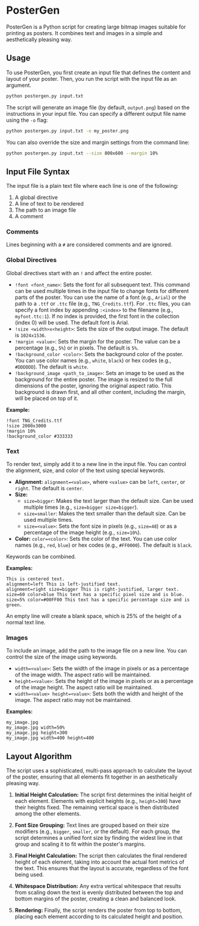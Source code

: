 # PosterGen

PosterGen is a Python script for creating large bitmap images suitable for printing as posters. It combines text and images in a simple and aesthetically pleasing way.

## Usage

To use PosterGen, you first create an input file that defines the content and layout of your poster. Then, you run the script with the input file as an argument.

```bash
python postergen.py input.txt
```

The script will generate an image file (by default, `output.png`) based on the instructions in your input file. You can specify a different output file name using the `-o` flag:

```bash
python postergen.py input.txt -o my_poster.png
```

You can also override the size and margin settings from the command line:

```bash
python postergen.py input.txt --size 800x600 --margin 10%
```

## Input File Syntax

The input file is a plain text file where each line is one of the following:

1.  A global directive
2.  A line of text to be rendered
3.  The path to an image file
4.  A comment

### Comments

Lines beginning with a `#` are considered comments and are ignored.

### Global Directives

Global directives start with an `!` and affect the entire poster.

*   `!font <font_name>`: Sets the font for all subsequent text. This command can be used multiple times in the input file to change fonts for different parts of the poster. You can use the name of a font (e.g., `Arial`) or the path to a `.ttf` or `.ttc` file (e.g., `TNG_Credits.ttf`). For `.ttc` files, you can specify a font index by appending `:<index>` to the filename (e.g., `myfont.ttc:1`). If no index is provided, the first font in the collection (index 0) will be used. The default font is Arial.
*   `!size <width>x<height>`: Sets the size of the output image. The default is `1024x1536`.
*   `!margin <value>`: Sets the margin for the poster. The value can be a percentage (e.g., `5%`) or in pixels. The default is `5%`.
*   `!background_color <color>`: Sets the background color of the poster. You can use color names (e.g., `white`, `black`) or hex codes (e.g., `#DDDDDD`). The default is `white`.
*   `!background_image <path_to_image>`: Sets an image to be used as the background for the entire poster. The image is resized to the full dimensions of the poster, ignoring the original aspect ratio. This background is drawn first, and all other content, including the margin, will be placed on top of it.

**Example:**

```
!font TNG_Credits.ttf
!size 2000x3000
!margin 10%
!background_color #333333
```

### Text

To render text, simply add it to a new line in the input file. You can control the alignment, size, and color of the text using special keywords.

*   **Alignment:** `alignment=<value>`, where `<value>` can be `left`, `center`, or `right`. The default is `center`.
*   **Size:**
    *   `size=bigger`: Makes the text larger than the default size. Can be used multiple times (e.g., `size=bigger size=bigger`).
    *   `size=smaller`: Makes the text smaller than the default size. Can be used multiple times.
    *   `size=<value>`: Sets the font size in pixels (e.g., `size=48`) or as a percentage of the image height (e.g., `size=10%`).
*   **Color:** `color=<color>`: Sets the color of the text. You can use color names (e.g., `red`, `blue`) or hex codes (e.g., `#FF0000`). The default is `black`.

Keywords can be combined.

**Examples:**

```
This is centered text.
alignment=left This is left-justified text.
alignment=right size=bigger This is right-justified, larger text.
size=60 color=blue This text has a specific pixel size and is blue.
size=5% color=#00FF00 This text has a specific percentage size and is green.
```

An empty line will create a blank space, which is 25% of the height of a normal text line.

### Images

To include an image, add the path to the image file on a new line. You can control the size of the image using keywords.

*   `width=<value>`: Sets the width of the image in pixels or as a percentage of the image width. The aspect ratio will be maintained.
*   `height=<value>`: Sets the height of the image in pixels or as a percentage of the image height. The aspect ratio will be maintained.
*   `width=<value> height=<value>`: Sets both the width and height of the image. The aspect ratio may not be maintained.

**Examples:**

```
my_image.jpg
my_image.jpg width=50%
my_image.jpg height=300
my_image.jpg width=400 height=400
```

## Layout Algorithm

The script uses a sophisticated, multi-pass approach to calculate the layout of the poster, ensuring that all elements fit together in an aesthetically pleasing way.

1.  **Initial Height Calculation:** The script first determines the initial height of each element. Elements with explicit heights (e.g., `height=300`) have their heights fixed. The remaining vertical space is then distributed among the other elements.

2.  **Font Size Grouping:** Text lines are grouped based on their size modifiers (e.g., `bigger`, `smaller`, or the default). For each group, the script determines a unified font size by finding the widest line in that group and scaling it to fit within the poster's margins.

3.  **Final Height Calculation:** The script then calculates the final rendered height of each element, taking into account the actual font metrics of the text. This ensures that the layout is accurate, regardless of the font being used.

4.  **Whitespace Distribution:** Any extra vertical whitespace that results from scaling down the text is evenly distributed between the top and bottom margins of the poster, creating a clean and balanced look.

5.  **Rendering:** Finally, the script renders the poster from top to bottom, placing each element according to its calculated height and position.